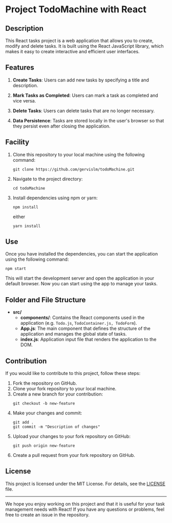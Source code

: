 # Project TodoMachine with React

## Description

This React tasks project is a web application that allows you to create, modify and delete tasks. It is built using the React JavaScript library, which makes it easy to create interactive and efficient user interfaces.

## Features

1. **Create Tasks**: Users can add new tasks by specifying a title and description.

2. **Mark Tasks as Completed**: Users can mark a task as completed and vice versa.

3. **Delete Tasks**: Users can delete tasks that are no longer necessary.

4. **Data Persistence**: Tasks are stored locally in the user's browser so that they persist even after closing the application.

## Facility

1. Clone this repository to your local machine using the following command:

    ```
    git clone https://github.com/gervislm/todoMachine.git
    ```

2. Navigate to the project directory:

    ```
    cd todoMachine
    ```

3. Install dependencies using npm or yarn:

    ```
    npm install
    ```

    either

    ```
    yarn install
    ```

## Use

Once you have installed the dependencies, you can start the application using the following command:

```
npm start
```

This will start the development server and open the application in your default browser. Now you can start using the app to manage your tasks.

## Folder and File Structure

- **src/**
   - **components/**: Contains the React components used in the application (e.g. `Todo.js`, `TodoContainer.js, TodoForm`).
   - **App.js**: The main component that defines the structure of the application and manages the global state of tasks.
   - **index.js**: Application input file that renders the application to the DOM.

## Contribution

If you would like to contribute to this project, follow these steps:

1. Fork the repository on GitHub.
2. Clone your fork repository to your local machine.
3. Create a new branch for your contribution:
    ```
    git checkout -b new-feature
    ```
4. Make your changes and commit:
    ```
    git add .
    git commit -m "Description of changes"
    ```
5. Upload your changes to your fork repository on GitHub:
    ```
    git push origin new-feature
    ```
6. Create a pull request from your fork repository on GitHub.

## License

This project is licensed under the MIT License. For details, see the [LICENSE](LICENSE) file.

---

We hope you enjoy working on this project and that it is useful for your task management needs with React! If you have any questions or problems, feel free to create an issue in the repository.
